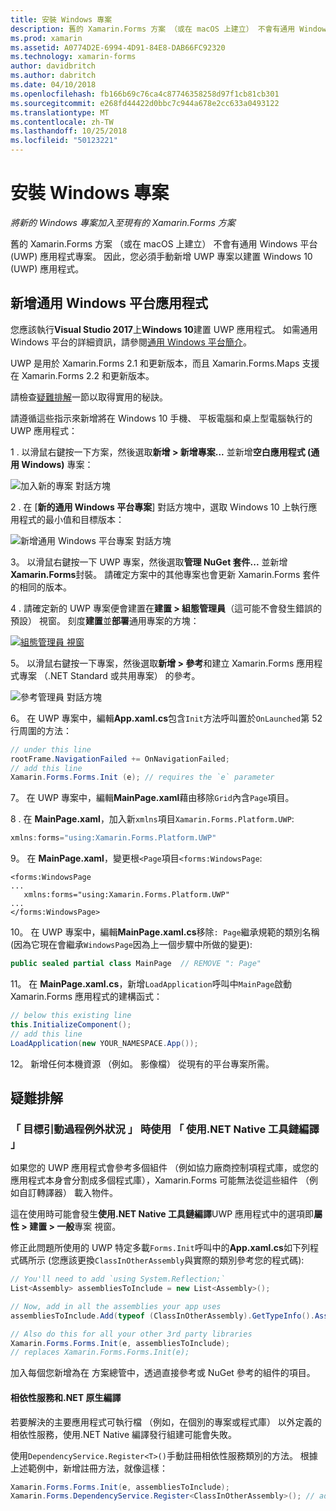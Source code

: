 ```yaml
---
title: 安裝 Windows 專案
description: 舊的 Xamarin.Forms 方案 （或在 macOS 上建立） 不會有通用 Windows 平台專案，因此這篇文章說明如何將新的 UWP 專案新增至現有的 Xamarin.Forms 方案。
ms.prod: xamarin
ms.assetid: A0774D2E-6994-4D91-84E8-DAB66FC92320
ms.technology: xamarin-forms
author: davidbritch
ms.author: dabritch
ms.date: 04/10/2018
ms.openlocfilehash: fb166b69c76ca4c87746358258d97f1cb81cb301
ms.sourcegitcommit: e268fd44422d0bbc7c944a678e2cc633a0493122
ms.translationtype: MT
ms.contentlocale: zh-TW
ms.lasthandoff: 10/25/2018
ms.locfileid: "50123221"
---
```

# <a name="setup-windows-projects"></a>安裝 Windows 專案

_將新的 Windows 專案加入至現有的 Xamarin.Forms 方案_

舊的 Xamarin.Forms 方案 （或在 macOS 上建立） 不會有通用 Windows 平台 (UWP) 應用程式專案。 因此，您必須手動新增 UWP 專案以建置 Windows 10 (UWP) 應用程式。

## <a name="add-a-universal-windows-platform-app"></a>新增通用 Windows 平台應用程式

您應該執行**Visual Studio 2017**上**Windows 10**建置 UWP 應用程式。 如需通用 Windows 平台的詳細資訊，請參閱[通用 Windows 平台簡介](/windows/uwp/get-started/universal-application-platform-guide/)。

UWP 是用於 Xamarin.Forms 2.1 和更新版本，而且 Xamarin.Forms.Maps 支援在 Xamarin.Forms 2.2 和更新版本。

請檢查<a href="#troubleshooting">疑難排解</a>一節以取得實用的秘訣。

請遵循這些指示來新增將在 Windows 10 手機、 平板電腦和桌上型電腦執行的 UWP 應用程式：

 1 . 以滑鼠右鍵按一下方案，然後選取**新增 > 新增專案...** 並新增**空白應用程式 (通用 Windows)** 專案：

  ![](universal-images/add-wu.png "加入新的專案 對話方塊")

 2 . 在 [**新的通用 Windows 平台專案**] 對話方塊中，選取 Windows 10 上執行應用程式的最小值和目標版本：

  ![](universal-images/target-version.png "新增通用 Windows 平台專案 對話方塊")

 3。 以滑鼠右鍵按一下 UWP 專案，然後選取**管理 NuGet 套件...** 並新增**Xamarin.Forms**封裝。 請確定方案中的其他專案也會更新 Xamarin.Forms 套件的相同的版本。

 4 . 請確定新的 UWP 專案便會建置在**建置 > 組態管理員**（這可能不會發生錯誤的預設） 視窗。 刻度**建置**並**部署**通用專案的方塊：

  [![](universal-images/configuration-sml.png "組態管理員 視窗")](universal-images/configuration.png#lightbox "組態管理員視窗")

 5。 以滑鼠右鍵按一下專案，然後選取**新增 > 參考**和建立 Xamarin.Forms 應用程式專案 （.NET Standard 或共用專案） 的參考。

  ![](universal-images/addref-sml.png "參考管理員 對話方塊")

 6。 在 UWP 專案中，編輯**App.xaml.cs**包含`Init`方法呼叫置於`OnLaunched`第 52 行周圍的方法：

```csharp
// under this line
rootFrame.NavigationFailed += OnNavigationFailed;
// add this line
Xamarin.Forms.Forms.Init (e); // requires the `e` parameter
```

 7。 在 UWP 專案中，編輯**MainPage.xaml**藉由移除`Grid`內含`Page`項目。

 8 . 在  **MainPage.xaml**，加入新`xmlns`項目`Xamarin.Forms.Platform.UWP`:

```csharp
xmlns:forms="using:Xamarin.Forms.Platform.UWP"
```

 9。 在  **MainPage.xaml**，變更根`<Page`項目`<forms:WindowsPage`:

```xaml
<forms:WindowsPage
...
   xmlns:forms="using:Xamarin.Forms.Platform.UWP"
...
</forms:WindowsPage>
```

 10。 在 UWP 專案中，編輯**MainPage.xaml.cs**移除`: Page`繼承規範的類別名稱 (因為它現在會繼承`WindowsPage`因為上一個步驟中所做的變更):

```csharp
public sealed partial class MainPage  // REMOVE ": Page"
```

 11。 在  **MainPage.xaml.cs**，新增`LoadApplication`呼叫中`MainPage`啟動 Xamarin.Forms 應用程式的建構函式：

```csharp
// below this existing line
this.InitializeComponent();
// add this line
LoadApplication(new YOUR_NAMESPACE.App());
```

<!--
11 . Double-click **Package.appxmanifest** to set these capabilities
  that are often required:

  Capabilities set:

  * Internet (Client)
  * Location
-->

12。 新增任何本機資源 （例如。 影像檔） 從現有的平台專案所需。

## <a name="troubleshooting"></a>疑難排解

<a name="target-invocation-exception" />

### <a name="target-invocation-exception-when-using-compile-with-net-native-tool-chain"></a>「 目標引動過程例外狀況 」 時使用 「 使用.NET Native 工具鏈編譯 」

如果您的 UWP 應用程式會參考多個組件 （例如協力廠商控制項程式庫，或您的應用程式本身會分割成多個程式庫），Xamarin.Forms 可能無法從這些組件 （例如自訂轉譯器） 載入物件。

這在使用時可能會發生**使用.NET Native 工具鏈編譯**UWP 應用程式中的選項即**屬性 > 建置 > 一般**專案 視窗。

修正此問題所使用的 UWP 特定多載`Forms.Init`呼叫中的**App.xaml.cs**如下列程式碼所示 (您應該更換`ClassInOtherAssembly`與實際的類別參考您的程式碼):

```csharp
// You'll need to add `using System.Reflection;`
List<Assembly> assembliesToInclude = new List<Assembly>();

// Now, add in all the assemblies your app uses
assembliesToInclude.Add(typeof (ClassInOtherAssembly).GetTypeInfo().Assembly);

// Also do this for all your other 3rd party libraries
Xamarin.Forms.Forms.Init(e, assembliesToInclude);
// replaces Xamarin.Forms.Forms.Init(e);
```

加入每個您新增為在 方案總管中，透過直接參考或 NuGet 參考的組件的項目。

#### <a name="dependency-services-and-net-native-compilation"></a>相依性服務和.NET 原生編譯

若要解決的主要應用程式可執行檔 （例如，在個別的專案或程式庫） 以外定義的相依性服務，使用.NET Native 編譯發行組建可能會失敗。

使用`DependencyService.Register<T>()`手動註冊相依性服務類別的方法。 根據上述範例中，新增註冊方法，就像這樣：

```csharp
Xamarin.Forms.Forms.Init(e, assembliesToInclude);
Xamarin.Forms.DependencyService.Register<ClassInOtherAssembly>(); // add this
```
